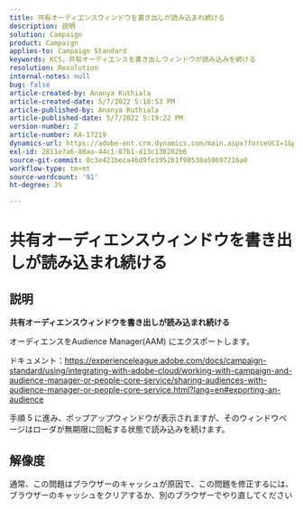 ```yaml
---
title: 共有オーディエンスウィンドウを書き出しが読み込まれ続ける
description: 説明
solution: Campaign
product: Campaign
applies-to: Campaign Standard
keywords: KCS，共有オーディエンスを書き出しウィンドウが読み込みを続ける
resolution: Resolution
internal-notes: null
bug: false
article-created-by: Ananya Kuthiala
article-created-date: 5/7/2022 5:18:53 PM
article-published-by: Ananya Kuthiala
article-published-date: 5/7/2022 5:19:22 PM
version-number: 2
article-number: KA-17219
dynamics-url: https://adobe-ent.crm.dynamics.com/main.aspx?forceUCI=1&pagetype=entityrecord&etn=knowledgearticle&id=d6ac16c3-29ce-ec11-a7b5-0022480a8e40
exl-id: 2811e7a6-80aa-44c1-87b1-d13c138282b6
source-git-commit: 0c3e421beca46d9fe1952b1f98538a50697216a0
workflow-type: tm+mt
source-wordcount: '91'
ht-degree: 3%

---
```


# 共有オーディエンスウィンドウを書き出しが読み込まれ続ける

## 説明


<b>共有オーディエンスウィンドウを書き出しが読み込まれ続ける</b>

オーディエンスをAudience Manager(AAM) にエクスポートします。

ドキュメント：https://experienceleague.adobe.com/docs/campaign-standard/using/integrating-with-adobe-cloud/working-with-campaign-and-audience-manager-or-people-core-service/sharing-audiences-with-audience-manager-or-people-core-service.html?lang=en#exporting-an-audience

手順 5 に進み、ポップアップウィンドウが表示されますが、そのウィンドウページはローダが無期限に回転する状態で読み込みを続けます。


## 解像度


通常、この問題はブラウザーのキャッシュが原因で、この問題を修正するには、ブラウザーのキャッシュをクリアするか、別のブラウザーでやり直してください
